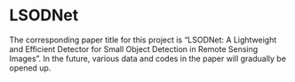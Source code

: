 # LSODNet
The corresponding paper title for this project is “LSODNet: A Lightweight and Efficient Detector for Small Object Detection in Remote Sensing Images”. In the future, various data and codes in the paper will gradually be opened up.

